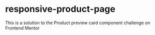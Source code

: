 # responsive-product-page
This is a solution to the Product preview card component challenge on Frontend Mentor 
